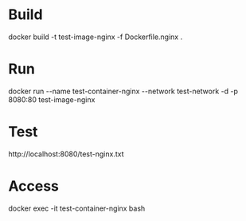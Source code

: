 # Build
docker build -t test-image-nginx -f Dockerfile.nginx .

# Run
docker run --name test-container-nginx --network test-network -d -p 8080:80 test-image-nginx

# Test
http://localhost:8080/test-nginx.txt

# Access
docker exec -it test-container-nginx bash
